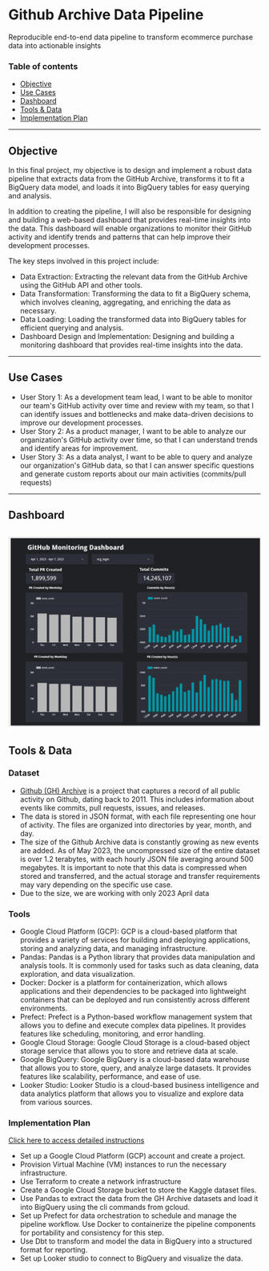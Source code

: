 # Github Archive Data Pipeline

Reproducible end-to-end data pipeline to transform ecommerce purchase data into actionable insights

### Table of contents
- [Objective](#introduction)
- [Use Cases](#use-cases)
- [Dashboard](#dashboard)
- [Tools & Data](#tools-data)
- [Implementation Plan](#implementation-plan)
---

## Objective

In this final project, my objective is to design and implement a robust data pipeline that extracts data from the GitHub Archive, transforms it to fit a BigQuery data model, and loads it into BigQuery tables for easy querying and analysis.

In addition to creating the pipeline, I will also be responsible for designing and building a web-based dashboard that provides real-time insights into the data. This dashboard will enable organizations to monitor their GitHub activity and identify trends and patterns that can help improve their development processes.

The key steps involved in this project include:
- Data Extraction: Extracting the relevant data from the GitHub Archive using the GitHub API and other tools.
- Data Transformation: Transforming the data to fit a BigQuery schema, which involves cleaning, aggregating, and enriching the data as necessary.
- Data Loading: Loading the transformed data into BigQuery tables for efficient querying and analysis.
- Dashboard Design and Implementation: Designing and building a monitoring dashboard that provides real-time insights into the data.

---

## Use Cases
- User Story 1: As a development team lead, I want to be able to monitor our team's GitHub activity over time and review with my team, so that I can identify issues and bottlenecks and make data-driven decisions to improve our development processes.
- User Story 2: As a product manager, I want to be able to analyze our organization's GitHub activity over time, so that I can understand trends and identify areas for improvement.
- User Story 3: As a data analyst, I want to be able to query and analyze our organization's GitHub data, so that I can answer specific questions and generate custom reports about our main activities (commits/pull requests)
---

## Dashboard
![github-data-pipeline](images/Dashboard.png)
---

## Tools & Data 
### **Dataset**
- [Github (GH) Archive](https://www.gharchive.org/) is a project that captures a record of all public activity on Github, dating back to 2011. This includes information about events like commits, pull requests, issues, and releases. 
- The data is stored in JSON format, with each file representing one hour of activity. The files are organized into directories by year, month, and day.
- The size of the Github Archive data is constantly growing as new events are added. As of May 2023, the uncompressed size of the entire dataset is over 1.2 terabytes, with each hourly JSON file averaging around 500 megabytes. It is important to note that this data is compressed when stored and transferred, and the actual storage and transfer requirements may vary depending on the specific use case.
- Due to the size, we are working with only 2023 April data

### **Tools** 
- Google Cloud Platform (GCP): GCP is a cloud-based platform that provides a variety of services for building and deploying applications, storing and analyzing data, and managing infrastructure.
- Pandas: Pandas is a Python library that provides data manipulation and analysis tools. It is commonly used for tasks such as data cleaning, data exploration, and data visualization. 
- Docker: Docker is a platform for containerization, which allows applications and their dependencies to be packaged into lightweight containers that can be deployed and run consistently across different environments. 
- Prefect: Prefect is a Python-based workflow management system that allows you to define and execute complex data pipelines. It provides features like scheduling, monitoring, and error handling.
- Google Cloud Storage: Google Cloud Storage is a cloud-based object storage service that allows you to store and retrieve data at scale. 
- Google BigQuery: Google BigQuery is a cloud-based data warehouse that allows you to store, query, and analyze large datasets. It provides features like scalability, performance, and ease of use.
- Looker Studio: Looker Studio is a cloud-based business intelligence and data analytics platform that allows you to visualize and explore data from various sources. 

### **Implementation Plan** 
[Click here to access detailed instructions](detailed_instructions.md)
- Set up a Google Cloud Platform (GCP) account and create a project.
- Provision Virtual Machine (VM) instances to run the necessary infrastructure.
- Use Terraform to create a network infrastructure
- Create a Google Cloud Storage bucket to store the Kaggle dataset files.
- Use Pandas to extract the data from the GH Archive datasets and load it into BigQuery using the cli commands from gcloud.
- Set up Prefect for data orchestration to schedule and manage the pipeline workflow. Use Docker to containerize the pipeline components for portability and consistency for this step.
- Use Dbt to transform and model the data in BigQuery into a structured format for reporting.
- Set up Looker studio to connect to BigQuery and visualize the data.

